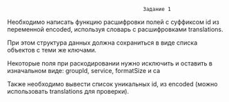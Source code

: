                                                 Задание 1



Необходимо написать функцию расшифровки полей с суффиксом id из переменной encoded, используя словарь с расшифровками translations.

При этом структура данных должна сохраниться в виде списка объектов с теми же ключами.

Некоторые поля при раскодировании нужно исключить и оставить в изначальном виде: groupId, service, formatSize и ca

Также необходимо вывести список уникальных id, из encoded (можно использовать translations для проверки).
